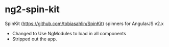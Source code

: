 ng2-spin-kit
===============

SpinKit (https://github.com/tobiasahlin/SpinKit) spinners for AngularJS v2.x

* Changed to Use NgModules to load in all components
* Stripped out the app.